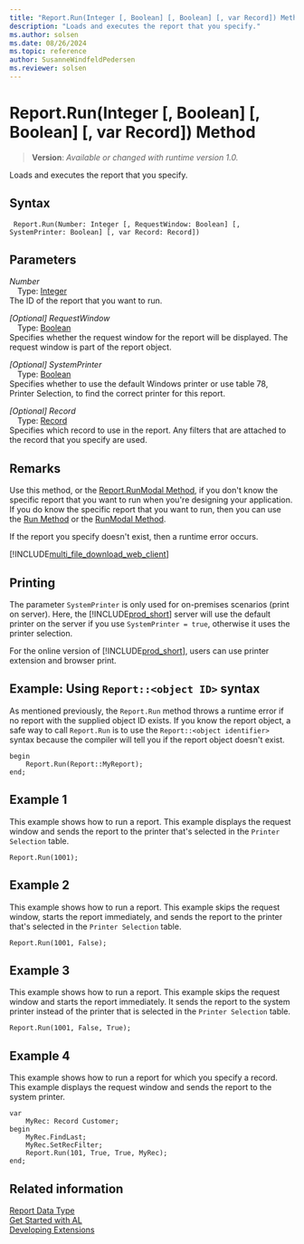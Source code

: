 ```yaml
---
title: "Report.Run(Integer [, Boolean] [, Boolean] [, var Record]) Method"
description: "Loads and executes the report that you specify."
ms.author: solsen
ms.date: 08/26/2024
ms.topic: reference
author: SusanneWindfeldPedersen
ms.reviewer: solsen
---
```

[//]: # (START>DO_NOT_EDIT)
[//]: # (IMPORTANT:Do not edit any of the content between here and the END>DO_NOT_EDIT.)
[//]: # (Any modifications should be made in the .xml files in the ModernDev repo.)
# Report.Run(Integer [, Boolean] [, Boolean] [, var Record]) Method
> **Version**: _Available or changed with runtime version 1.0._

Loads and executes the report that you specify.


## Syntax
```AL
 Report.Run(Number: Integer [, RequestWindow: Boolean] [, SystemPrinter: Boolean] [, var Record: Record])
```
## Parameters
*Number*  
&emsp;Type: [Integer](../integer/integer-data-type.md)  
The ID of the report that you want to run.  

*[Optional] RequestWindow*  
&emsp;Type: [Boolean](../boolean/boolean-data-type.md)  
Specifies whether the request window for the report will be displayed. The request window is part of the report object.  

*[Optional] SystemPrinter*  
&emsp;Type: [Boolean](../boolean/boolean-data-type.md)  
Specifies whether to use the default Windows printer or use table 78, Printer Selection, to find the correct printer for this report.  

*[Optional] Record*  
&emsp;Type: [Record](../record/record-data-type.md)  
Specifies which record to use in the report. Any filters that are attached to the record that you specify are used.  



[//]: # (IMPORTANT: END>DO_NOT_EDIT)

## Remarks  

Use this method, or the [Report.RunModal Method](report-runmodal-method.md), if you don't know the specific report that you want to run when you're designing your application. If you do know the specific report that you want to run, then you can use the [Run Method](reportinstance-run-method.md) or the [RunModal Method](reportinstance-runmodal-method.md). 
  
If the report you specify doesn't exist, then a runtime error occurs.  

[!INCLUDE[multi_file_download_web_client](../../includes/multi_file_download_web_client.md)]


## Printing

The parameter `SystemPrinter` is only used for on-premises scenarios (print on server). Here, the [!INCLUDE[prod_short](../../includes/prod_short.md)] server will use the default printer on the server if you use `SystemPrinter = true`, otherwise it uses the printer selection. 

For the online version of [!INCLUDE[prod_short](../../includes/prod_short.md)], users can use printer extension and browser print.

## Example: Using `Report::<object ID>` syntax

As mentioned previously, the `Report.Run` method throws a runtime error if no report with the supplied object ID exists. If you know the report object, a safe way to call `Report.Run` is to use the `Report::<object identifier>` syntax because the compiler will tell you if the report object doesn't exist.  

```AL
begin
    Report.Run(Report::MyReport);
end;
```

## Example 1

This example shows how to run a report. This example displays the request window and sends the report to the printer that's selected in the `Printer Selection` table.  

```al
Report.Run(1001);  
```  

## Example 2

This example shows how to run a report. This example skips the request window, starts the report immediately, and sends the report to the printer that's selected in the `Printer Selection` table.  

```al
Report.Run(1001, False);  
```  

## Example 3

This example shows how to run a report. This example skips the request window and starts the report immediately. It sends the report to the system printer instead of the printer that is selected in the `Printer Selection` table.  

```al
Report.Run(1001, False, True);  
```  

## Example 4

This example shows how to run a report for which you specify a record. This example displays the request window and sends the report to the system printer.
 
```al
var
    MyRec: Record Customer;
begin
    MyRec.FindLast;  
    MyRec.SetRecFilter;  
    Report.Run(101, True, True, MyRec);  
end;
```   

## Related information

[Report Data Type](report-data-type.md)  
[Get Started with AL](../../devenv-get-started.md)  
[Developing Extensions](../../devenv-dev-overview.md)
